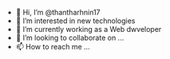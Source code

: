 - 👋 Hi, I’m @thantharhnin17
- 👀 I’m interested in new technologies
- 🌱 I’m currently working as a Web dwveloper
- 💞️ I’m looking to collaborate on ...
- 📫 How to reach me ...

<!---
thantharhnin17/thantharhnin17 is a ✨ special ✨ repository because its `README.md` (this file) appears on your GitHub profile.
You can click the Preview link to take a look at your changes.
--->
